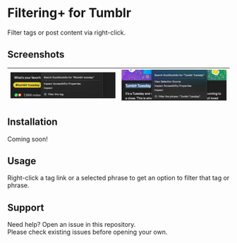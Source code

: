 # Filtering+ for Tumblr
Filter tags or post content via right-click.

## Screenshots

| ![](https://github.com/AprilSylph/Filtering-Plus/raw/firefox/assets/Filter%20this%20tag.png) | ![](https://github.com/AprilSylph/Filtering-Plus/raw/firefox/assets/Filter%20the%20phrase.png) |
| --- | --- |

## Installation
Coming soon!

## Usage
Right-click a tag link or a selected phrase to get an option to filter that tag or phrase.

## Support
Need help? Open an issue in this repository.  
Please check existing issues before opening your own.
